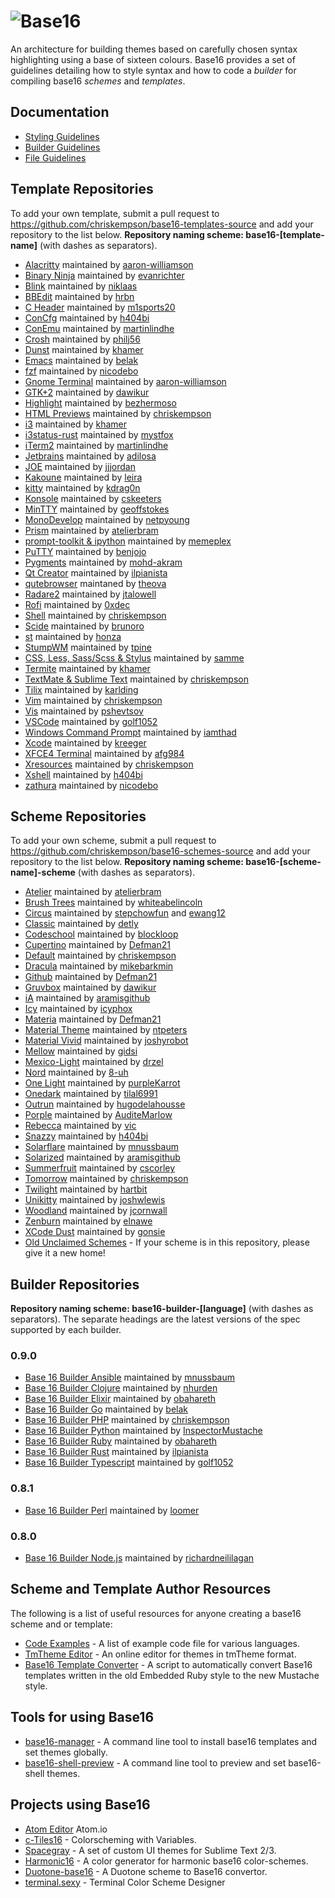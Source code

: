 # ![Base16](logo.png)

An architecture for building themes based on  carefully chosen syntax highlighting using a base of sixteen colours. Base16 provides a set of guidelines detailing how to style syntax and how to code a _builder_ for compiling base16 _schemes_ and _templates_.

## Documentation
* [Styling Guidelines](https://github.com/chriskempson/base16/blob/master/styling.md)
* [Builder Guidelines](https://github.com/chriskempson/base16/blob/master/builder.md)
* [File Guidelines](https://github.com/chriskempson/base16/blob/master/file.md)

## Template Repositories

To add your own template, submit a pull request to https://github.com/chriskempson/base16-templates-source and add your repository to the list below. **Repository naming scheme: base16-[template-name]** (with dashes as separators).

* [Alacritty](https://github.com/aaron-williamson/base16-alacritty) maintained by [aaron-williamson](https://github.com/aaron-williamson)
* [Binary Ninja](https://github.com/evanrichter/base16-binary-ninja) maintained by [evanrichter](https://github.com/evanrichter)
* [Blink](https://github.com/niklaas/base16-blink) maintained by [niklaas](https://github.com/niklaas)
* [BBEdit](https://github.com/hrbn/base16-bbedit) maintained by [hrbn](https://github.com/hrbn)
* [C Header](https://github.com/m1sports20/base16-c_header) maintained by [m1sports20](https://github.com/m1sports20)
* [ConCfg](https://github.com/h404bi/base16-concfg) maintained by [h404bi](https://github.com/h404bi)
* [ConEmu](https://github.com/martinlindhe/base16-conemu) maintained by [martinlindhe](https://github.com/martinlindhe)
* [Crosh](https://github.com/philj56/base16-crosh) maintained by [philj56](https://github.com/philj56)
* [Dunst](https://github.com/khamer/base16-dunst) maintained by [khamer](https://github.com/khamer)
* [Emacs](https://github.com/belak/base16-emacs) maintained by [belak](https://github.com/belak)
* [fzf](https://github.com/nicodebo/base16-fzf) maintained by [nicodebo](https://github.com/nicodebo)
* [Gnome Terminal](https://github.com/aaron-williamson/base16-gnome-terminal) maintained by [aaron-williamson](https://github.com/aaron-williamson)
* [GTK+2](https://github.com/dawikur/base16-gtk2) maintained by [dawikur](https://github.com/dawikur)
* [Highlight](https://github.com/bezhermoso/base16-highlight) maintained by [bezhermoso](https://github.com/bezhermoso)
* [HTML Previews](https://github.com/chriskempson/base16-html-preview) maintained by [chriskempson](https://github.com/chriskempson)
* [i3](https://github.com/khamer/base16-i3) maintained by [khamer](https://github.com/khamer)
* [i3status-rust](https://github.com/mystfox/base16-i3status-rust) maintained by [mystfox](https://github.com/mystfox)
* [iTerm2](https://github.com/martinlindhe/base16-iterm2) maintained by [martinlindhe](https://github.com/martinlindhe)
* [Jetbrains](https://github.com/adilosa/base16-jetbrains) maintained by [adilosa](https://github.com/adilosa)
* [JOE](https://github.com/jjjordan/base16-joe) maintained by [jjjordan](https://github.com/jjjordan)
* [Kakoune](https://github.com/leira/base16-kakoune) maintained by [leira](https://github.com/leira)
* [kitty](https://github.com/kdrag0n/base16-kitty) maintained by [kdrag0n](https://github.com/kdrag0n)
* [Konsole](https://github.com/cskeeters/base16-konsole) maintained by [cskeeters](https://github.com/cskeeters)
* [MinTTY](https://github.com/geoffstokes/base16-mintty) maintained by [geoffstokes](https://github.com/geoffstokes)
* [MonoDevelop](https://github.com/netpyoung/base16-monodevelop) maintained by [netpyoung](https://github.com/netpyoung)
* [Prism](https://github.com/atelierbram/base16-prism) maintained by [atelierbram](https://github.com/atelierbram)
* [prompt-toolkit & ipython](https://github.com/memeplex/base16-prompt-toolkit) maintained by [memeplex](https://github.com/memeplex)
* [PuTTY](https://github.com/benjojo/base-16-putty) maintained by [benjojo](https://github.com/benjojo)
* [Pygments](https://github.com/mohd-akram/base16-pygments) maintained by [mohd-akram](https://github.com/mohd-akram)
* [Qt Creator](https://github.com/ilpianista/base16-qtcreator) maintained by [ilpianista](https://github.com/ilpianista)
* [qutebrowser](https://github.com/theova/base16-qutebrowser) maintaned by [theova](https://github.com/theova)
* [Radare2](https://github.com/jtalowell/base16-radare2) maintained by [jtalowell](https://github.com/jtalowell)
* [Rofi](https://github.com/0xdec/base16-rofi) maintained by [0xdec](https://github.com/0xdec)
* [Shell](https://github.com/chriskempson/base16-shell) maintained by [chriskempson](https://github.com/chriskempson)
* [Scide](https://github.com/brunoro/base16-scide) maintained by [brunoro](https://github.com/brunoro)
* [st](https://github.com/honza/base16-st) maintained by [honza](https://github.com/honza)
* [StumpWM](https://github.com/tpine/base16-stumpwm) maintained by [tpine](https://github.com/tpine)
* [CSS, Less, Sass/Scss & Stylus](https://github.com/samme/base16-styles) maintained by [samme](https://github.com/samme)
* [Termite](https://github.com/khamer/base16-termite) maintained by [khamer](https://github.com/khamer)
* [TextMate & Sublime Text](https://github.com/chriskempson/base16-textmate) maintained by [chriskempson](https://github.com/chriskempson)
* [Tilix](https://github.com/karlding/base16-tilix) maintained by [karlding](https://github.com/karlding)
* [Vim](https://github.com/chriskempson/base16-vim) maintained by [chriskempson](https://github.com/chriskempson)
* [Vis](https://github.com/pshevtsov/base16-vis) maintained by [pshevtsov](https://github.com/pshevtsov)
* [VSCode](https://github.com/golf1052/base16-vscode) maintained by [golf1052](https://github.com/golf1052)
* [Windows Command Prompt](https://github.com/iamthad/base16-windows-command-prompt) maintained by [iamthad](https://github.com/iamthad)
* [Xcode](https://github.com/kreeger/base16-xcode) maintained by [kreeger](https://github.com/kreeger)
* [XFCE4 Terminal](https://github.com/afg984/base16-xfce4-terminal) maintained by [afg984](https://github.com/afg984)
* [Xresources](https://github.com/chriskempson/base16-xresources) maintained by [chriskempson](https://github.com/chriskempson)
* [Xshell](https://github.com/h404bi/base16-xshell) maintained by [h404bi](https://github.com/h404bi)
* [zathura](https://github.com/nicodebo/base16-zathura) maintained by [nicodebo](https://github.com/nicodebo)

## Scheme Repositories

To add your own scheme, submit a pull request to https://github.com/chriskempson/base16-schemes-source and add your repository to the list below. **Repository naming scheme: base16-[scheme-name]-scheme** (with dashes as separators).

* [Atelier](https://github.com/atelierbram/base16-atelier-schemes) maintained by [atelierbram](https://github.com/atelierbram)
* [Brush Trees](https://github.com/whiteabelincoln/base16-brushtrees-scheme) maintained by [whiteabelincoln](https://github.com/whiteabelincoln)
* [Circus](https://github.com/stepchowfun/base16-circus-scheme) maintained by [stepchowfun](https://github.com/stepchowfun) and [ewang12](https://github.com/ewang12)
* [Classic](https://github.com/detly/base16-classic-scheme) maintained by [detly](https://github.com/detly)
* [Codeschool](https://github.com/blockloop/base16-codeschool-scheme) maintained by [blockloop](https://github.com/blockloop)
* [Cupertino](https://github.com/Defman21/base16-cupertino) maintained by [Defman21](https://github.com/Defman21)
* [Default](https://github.com/chriskempson/base16-default-scheme) maintained by [chriskempson](https://github.com/chriskempson)
* [Dracula](https://github.com/dracula/base16-dracula-scheme) maintained by [mikebarkmin](https://github.com/mikebarkmin)
* [Github](https://github.com/Defman21/base16-github-scheme) maintained by [Defman21](https://github.com/Defman21)
* [Gruvbox](https://github.com/dawikur/base16-gruvbox-scheme) maintained by [dawikur](https://github.com/dawikur)
* [iA](https://github.com/aramisgithub/base16-ia-scheme) maintained by [aramisgithub](https://github.com/aramisgithub)
* [Icy](https://github.com/icyphox/base16-icy-scheme) maintained by [icyphox](https://github.com/icyphox)
* [Materia](https://github.com/Defman21/base16-materia) maintained by [Defman21](https://github.com/Defman21)
* [Material Theme](https://github.com/ntpeters/base16-materialtheme-scheme) maintained by [ntpeters](https://github.com/ntpeters)
* [Material Vivid](https://github.com/joshyrobot/base16-material-vivid-scheme) maintained by [joshyrobot](https://github.com/joshyrobot)
* [Mellow](https://github.com/gidsi/base16-mellow-scheme) maintained by [gidsi](https://github.com/gidsi)
* [Mexico-Light](https://github.com/drzel/base16-mexico-light-scheme) maintained by [drzel](https://github.com/drzel)
* [Nord](https://github.com/8-uh/base16-nord-scheme) maintained by [8-uh](https://github.com/8-uh)
* [One Light](https://github.com/purpleKarrot/base16-one-light-scheme) maintained by [purpleKarrot](https://github.com/purpleKarrot)
* [Onedark](https://github.com/tilal6991/base16-onedark-scheme) maintained by [tilal6991](https://github.com/tilal6991)
* [Outrun](https://github.com/hugodelahousse/base16-outrun-schemes) maintained by [hugodelahousse](https://github.com/hugodelahousse)
* [Porple](https://github.com/AuditeMarlow/base16-porple-scheme) maintained by [AuditeMarlow](https://github.com/AuditeMarlow)
* [Rebecca](https://github.com/vic/base16-rebecca) maintained by [vic](https://github.com/vic)
* [Snazzy](https://github.com/h404bi/base16-snazzy-scheme) maintained by [h404bi](https://github.com/h404bi)
* [Solarflare](https://github.com/mnussbaum/base16-solarflare-scheme) maintained by [mnussbaum](https://github.com/mnussbaum)
* [Solarized](https://github.com/aramisgithub/base16-solarized-scheme) maintained by [aramisgithub](https://github.com/aramisgithub)
* [Summerfruit](https://github.com/cscorley/base16-summerfruit-scheme) maintained by [cscorley](https://github.com/cscorley)
* [Tomorrow](https://github.com/chriskempson/base16-tomorrow-scheme) maintained by [chriskempson](https://github.com/chriskempson)
* [Twilight](https://github.com/hartbit/base16-twilight-scheme) maintained by [hartbit](https://github.com/hartbit)
* [Unikitty](https://github.com/joshwlewis/base16-unikitty) maintained by [joshwlewis](https://github.com/joshwlewis)
* [Woodland](https://github.com/jcornwall/base16-woodland-scheme) maintained by [jcornwall](https://github.com/jcornwall)
* [Zenburn](https://github.com/elnawe/base16-zenburn-scheme) maintained by [elnawe](https://github.com/elnawe)
* [XCode Dust](https://github.com/gonsie/base16-xcode-dusk-scheme) maintained by [gonsie](https://github.com/gonsie)
* [Old Unclaimed Schemes](https://github.com/chriskempson/base16-unclaimed-schemes) - If your scheme is in this repository, please give it a new home!

## Builder Repositories

**Repository naming scheme: base16-builder-[language]** (with dashes as separators). The separate headings are the latest versions of the spec supported by each builder.

### 0.9.0
* [Base 16 Builder Ansible](https://github.com/mnussbaum/base16-builder-ansible) maintained by [mnussbaum](https://github.com/mnussbaum)
* [Base 16 Builder Clojure](https://github.com/nhurden/base16-builder-clojure) maintained by [nhurden](https://github.com/nhurden)
* [Base 16 Builder Elixir](https://github.com/obahareth/base16-builder-elixir) maintained by [obahareth](https://github.com/obahareth)
* [Base 16 Builder Go](https://github.com/belak/base16-builder-go) maintained by [belak](https://github.com/belak)
* [Base 16 Builder PHP](https://github.com/chriskempson/base16-builder-php) maintained by [chriskempson](https://github.com/chriskempson)
* [Base 16 Builder Python](https://github.com/InspectorMustache/base16-builder-python) maintained by [InspectorMustache](https://github.com/InspectorMustache)
* [Base 16 Builder Ruby](https://github.com/obahareth/base16-builder-ruby) maintained by [obahareth](https://github.com/obahareth)
* [Base 16 Builder Rust](https://github.com/ilpianista/base16-builder-rust) maintained by [ilpianista](https://github.com/ilpianista)
* [Base 16 Builder Typescript](https://github.com/golf1052/base16-builder-typescript) maintained by [golf1052](https://github.com/golf1052)

### 0.8.1

* [Base 16 Builder Perl](https://github.com/loomer/base16-builder-perl) maintained by [loomer](https://github.com/loomer)

### 0.8.0

* [Base 16 Builder Node.js](https://github.com/richardneililagan/base16-builder-node) maintained by [richardneililagan](https://github.com/richardneililagan)

## Scheme and Template Author Resources

The following is a list of useful resources for anyone creating a base16 scheme and or template:

* [Code Examples](https://github.com/chriskempson/base16-code-examples) - A list of example code file for various languages.
* [TmTheme Editor](http://tmtheme-editor.herokuapp.com) - An online editor for themes in tmTheme format.
* [Base16 Template Converter](https://github.com/ntpeters/base16-template-converter) - A script to automatically convert Base16 templates written in the old Embedded Ruby style to the new Mustache style.

## Tools for using Base16

* [base16-manager](https://github.com/AuditeMarlow/base16-manager) - A command line tool to install base16 templates and set themes globally.
* [base16-shell-preview](https://github.com/nvllsvm/base16-shell-preview) - A command line tool to preview and set base16-shell themes.

## Projects using Base16

* [Atom Editor](https://atom.io/) Atom.io
* [c-Tiles16](https://github.com/atelierbram/c-tiles16) - Colorscheming with Variables.
* [Spacegray](https://github.com/kkga/spacegray) - A set of custom UI themes for Sublime Text 2/3.
* [Harmonic16](http://janniks.github.io/harmonic16) - A color generator for harmonic base16 color-schemes.
* [Duotone-base16](https://github.com/davidosomething/duotone-base16/) - A Duotone scheme to Base16 convertor.
* [terminal.sexy](https://terminal.sexy/) - Terminal Color Scheme Designer
